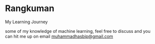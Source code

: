 # Rangkuman
My Learning Journey

some of my knowledge of machine learning, feel free to discuss and you can hit me up on email
muhammadhasbip@gmail.com
